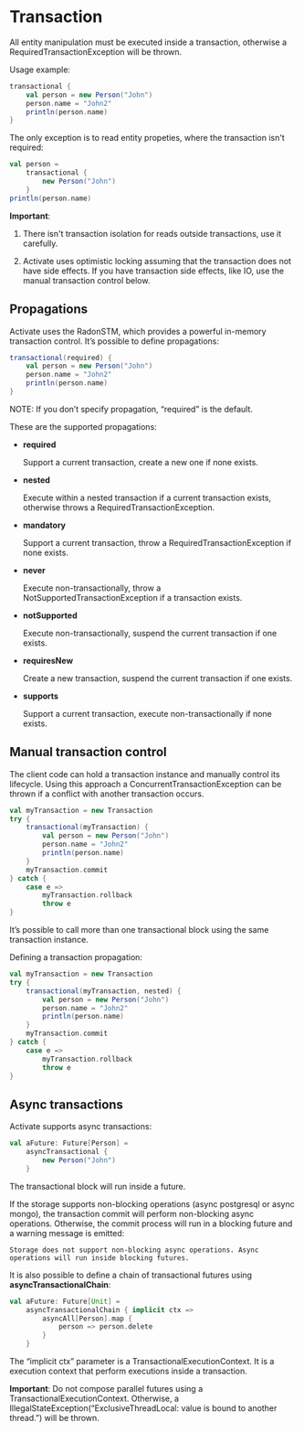# Transaction

All entity manipulation must be executed inside a transaction, otherwise a RequiredTransactionException will be thrown.

Usage example:

``` scala
transactional {
    val person = new Person("John")
    person.name = "John2"
    println(person.name)
}
```

The only exception is to read entity propeties, where the transaction isn't required:

``` scala
val person =
    transactional {
        new Person("John")
    }
println(person.name)
```

**Important**:

1. There isn't transaction isolation for reads outside transactions, use it carefully.

2. Activate uses optimistic locking assuming that the transaction does not have side effects. If you have transaction side effects, like IO, use the manual transaction control below.

## Propagations

Activate uses the RadonSTM, which provides a powerful in-memory transaction control. It’s possible to define propagations:

``` scala
transactional(required) {
    val person = new Person("John")
    person.name = "John2"
    println(person.name)
}
```

NOTE: If you don’t specify propagation, “required” is the default.

These are the supported propagations:

- **required**

    Support a current transaction, create a new one if none exists.

- **nested**

    Execute within a nested transaction if a current transaction exists,
otherwise throws a RequiredTransactionException.

- **mandatory**

    Support a current transaction, throw a RequiredTransactionException if
none exists.

- **never**

    Execute non-transactionally, throw a NotSupportedTransactionException
if a transaction exists.

- **notSupported**

    Execute non-transactionally, suspend the current transaction if one
exists.

- **requiresNew**

    Create a new transaction, suspend the current transaction if one
exists.

- **supports**

    Support a current transaction, execute non-transactionally if none
exists.

## Manual transaction control

The client code can hold a transaction instance and manually control its lifecycle. Using this approach a ConcurrentTransactionException can be thrown if a conflict with another transaction occurs.

``` scala
val myTransaction = new Transaction
try {
    transactional(myTransaction) {
        val person = new Person("John")
        person.name = "John2"
        println(person.name)
    }
    myTransaction.commit
} catch {
    case e =>
        myTransaction.rollback
        throw e
}
```

It’s possible to call more than one transactional block using the same transaction instance.

Defining a transaction propagation:

``` scala
val myTransaction = new Transaction
try {
    transactional(myTransaction, nested) {
        val person = new Person("John")
        person.name = "John2"
        println(person.name)
    }
    myTransaction.commit
} catch {
    case e =>
        myTransaction.rollback
        throw e
}
```

## Async transactions

Activate supports async transactions:

``` scala
val aFuture: Future[Person] =
    asyncTransactional {
        new Person("John")
    }
```

The transactional block will run inside a future.

If the storage supports non-blocking operations (async postgresql or async mongo), the transaction commit will perform non-blocking async operations. Otherwise, the commit process will run in a blocking future and a warning message is emitted:

`Storage does not support non-blocking async operations. Async operations will run inside blocking futures.`

It is also possible to define a chain of transactional futures using
**asyncTransactionalChain**:

``` scala
val aFuture: Future[Unit] =
    asyncTransactionalChain { implicit ctx =>
        asyncAll[Person].map {
            person => person.delete
        }
    }
```

The “implicit ctx” parameter is a TransactionalExecutionContext. It is a execution context that perform executions inside a transaction.

**Important**: Do not compose parallel futures using a TransactionalExecutionContext. Otherwise, a IllegalStateException(“ExclusiveThreadLocal: value is bound to another thread.”) will be thrown.
